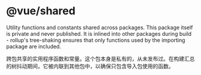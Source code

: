 # @vue/shared

Utility functions and constants shared across packages. This package itself is private and never published. It is inlined into other packages during build - rollup's tree-shaking ensures that only functions used by the importing package are included.


跨包共享的实用程序函数和常量。这个包本身是私有的，从未发布过。在构建汇总的树抖动期间，它被内联到其他包中，以确保只包含导入包使用的函数。